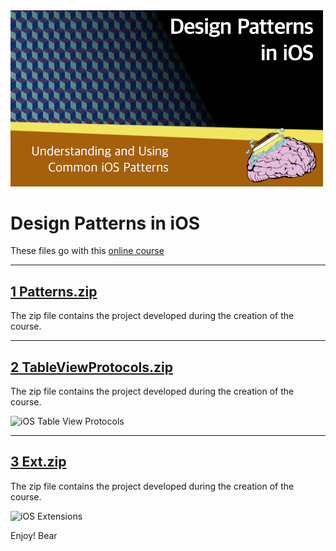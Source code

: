 <img src="https://raw.githubusercontent.com/bearc0025/onlineCourses/main/iOSDesignPatterns/icon.png" alt="iOS Design Patterns" style="width:500px;"/>

# Design Patterns in iOS

These files go with this [online course](https://amzn.to/3dJyruq)

<hr/>

## [1 Patterns.zip](https://github.com/bearc0025/onlineCourses/raw/main/iOSDesignPatterns/1%20Patterns.zip)

The zip file contains the project developed during the creation of the course.

<!-- img src="https://s3.amazonaws.com/CAPS-SSE/soju/60b6/a8e35984-caa7-407a-8bd0-e9fe6dccb726/SOJU_IMAGE?versionId=Ca10qqcYbVHRfvOx9JThGnsdQhnBzvnB&X-Amz-Algorithm=AWS4-HMAC-SHA256&X-Amz-Date=20220811T112610Z&X-Amz-SignedHeaders=host&X-Amz-Expires=7200&X-Amz-Credential=AKIAWBV6LQ4QPLOTC37V%2F20220811%2Fus-east-1%2Fs3%2Faws4_request&X-Amz-Signature=46594611659cd6ca57960dfa7b3a7035b51967ae1f2a40ef0d96c3ba22a8577b" 
     alt="iOS Design Patterns" style="width:400px;"/ -->

<hr/>

## [2 TableViewProtocols.zip](https://github.com/bearc0025/onlineCourses/raw/main/iOSDesignPatterns/2%20TableViewProtocols.zip)

The zip file contains the project developed during the creation of the course.

<img src="https://s3.amazonaws.com/CAPS-SSE/soju/e7d9/1846746e-5734-46d6-9c04-6e82fe350acf/SOJU_IMAGE?versionId=Q_D5ojoXIm5gQW2.KZmy.ypTiUzsUK5L&X-Amz-Algorithm=AWS4-HMAC-SHA256&X-Amz-Date=20220811T112801Z&X-Amz-SignedHeaders=host&X-Amz-Expires=7200&X-Amz-Credential=AKIAWBV6LQ4QPLOTC37V%2F20220811%2Fus-east-1%2Fs3%2Faws4_request&X-Amz-Signature=697dd1940eda4df032880ece63cab162ba164afcfaa680cac5c030fd63482c5f" 
     alt="iOS Table View Protocols" style="width:400px;"/>

<hr/>

## [3 Ext.zip](https://github.com/bearc0025/onlineCourses/raw/main/iOSDesignPatterns/3%20Ext.zip)

The zip file contains the project developed during the creation of the course.

<img src="https://s3.amazonaws.com/CAPS-SSE/soju/d203/581a3fb1-8cc4-4751-b459-732d653de441/SOJU_IMAGE?versionId=KB24GlUWYhYRvTLAtWk9lT1OrjVuqQNg&X-Amz-Algorithm=AWS4-HMAC-SHA256&X-Amz-Date=20220811T112842Z&X-Amz-SignedHeaders=host&X-Amz-Expires=7200&X-Amz-Credential=AKIAWBV6LQ4QPLOTC37V%2F20220811%2Fus-east-1%2Fs3%2Faws4_request&X-Amz-Signature=670ef4bbd188573626cab826c1a7613249731c526024bbba3d47be7eac016828" 
     alt="iOS Extensions" style="width:400px;"/>


Enjoy!
Bear

